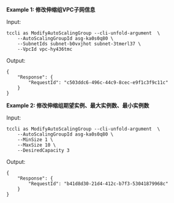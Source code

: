 **Example 1: 修改伸缩组VPC子网信息**



Input: 

```
tccli as ModifyAutoScalingGroup --cli-unfold-argument  \
    --AutoScalingGroupId asg-ka0s0q80 \
    --SubnetIds subnet-b0vxjhot subnet-3tmerl37 \
    --VpcId vpc-hy436tmc
```

Output: 
```
{
    "Response": {
        "RequestId": "c503ddc6-496c-44c9-8cec-e9f1c3f9c11c"
    }
}
```

**Example 2: 修改伸缩组期望实例、最大实例数、最小实例数**



Input: 

```
tccli as ModifyAutoScalingGroup --cli-unfold-argument  \
    --AutoScalingGroupId asg-ka0s0q80 \
    --MinSize 1 \
    --MaxSize 10 \
    --DesiredCapacity 3
```

Output: 
```
{
    "Response": {
        "RequestId": "b41d8d30-21d4-412c-b7f3-53041879968c"
    }
}
```


